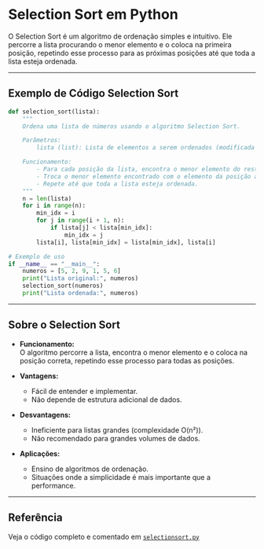 # Selection Sort em Python

O Selection Sort é um algoritmo de ordenação simples e intuitivo. Ele percorre a lista procurando o menor elemento e o coloca na primeira posição, repetindo esse processo para as próximas posições até que toda a lista esteja ordenada.

---

## Exemplo de Código Selection Sort

```python
def selection_sort(lista):
    """
    Ordena uma lista de números usando o algoritmo Selection Sort.

    Parâmetros:
        lista (list): Lista de elementos a serem ordenados (modificada no local).

    Funcionamento:
        - Para cada posição da lista, encontra o menor elemento do restante.
        - Troca o menor elemento encontrado com o elemento da posição atual.
        - Repete até que toda a lista esteja ordenada.
    """
    n = len(lista)
    for i in range(n):
        min_idx = i
        for j in range(i + 1, n):
            if lista[j] < lista[min_idx]:
                min_idx = j
        lista[i], lista[min_idx] = lista[min_idx], lista[i]

# Exemplo de uso
if __name__ == "__main__":
    numeros = [5, 2, 9, 1, 5, 6]
    print("Lista original:", numeros)
    selection_sort(numeros)
    print("Lista ordenada:", numeros)
```

---

## Sobre o Selection Sort

- **Funcionamento:**  
  O algoritmo percorre a lista, encontra o menor elemento e o coloca na posição correta, repetindo esse processo para todas as posições.

- **Vantagens:**  
  - Fácil de entender e implementar.
  - Não depende de estrutura adicional de dados.

- **Desvantagens:**  
  - Ineficiente para listas grandes (complexidade O(n²)).
  - Não recomendado para grandes volumes de dados.

- **Aplicações:**  
  - Ensino de algoritmos de ordenação.
  - Situações onde a simplicidade é mais importante que a performance.

---

## Referência

Veja o código completo e comentado em [`selectionsort.py`](../selectionsort.py)